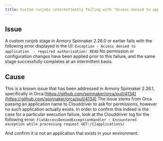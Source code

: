 ```yaml
---
title: Custom runjobs intermittently failing with "Access denied to application" error
---
```


## Issue
A custom runjob stage in Armory Spinnaker 2.26.0 or earlier fails with the following error displayed in the UI: 
```Exception - Access denied to application  - required authorization: READ```
No permission or configuration changes have been applied prior to this failure, and the same stage successfully completes at an intermittent basis. 

## Cause
This is a known issue that has been addressed in Armory Spinnaker 2.26.1, specifically in Orca:[https://github.com/spinnaker/orca/pull/4134](https://github.com/spinnaker/orca/pull/4134)
The issue stems from Orca passing an application name to Clouddriver to ask for permissions, however no such application actually exists.
In order to confirm this indeed is the case for a particular execution failure, look at the Clouddriver log for the following error:
```FiatAccessDeniedExceptionHandler : Encountered exception while processing request GET:/{}applications/```

And confirm it is not an application that exists in your environment.

